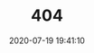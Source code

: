 ---
title: 404
date: 2020-07-19 19:41:10
type: "404"
layout: "404"
description: "你来到了没有知识的荒原 :("
---